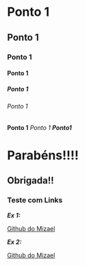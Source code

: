 # Ponto 1

## Ponto 1

### Ponto 1

#### Ponto 1

##### Ponto 1

###### Ponto 1

**Ponto 1**
_Ponto 1_
**_Ponto1_**

# Parabéns!!!!

## Obrigada!!

### Teste com Links

**_Ex 1:_**

[Github do Mizael](https://github.com/mizaelc)

**_Ex 2:_**

[Github do Mizael][mizael-link]

[mizael-link]: https://github.com/mizaelc

